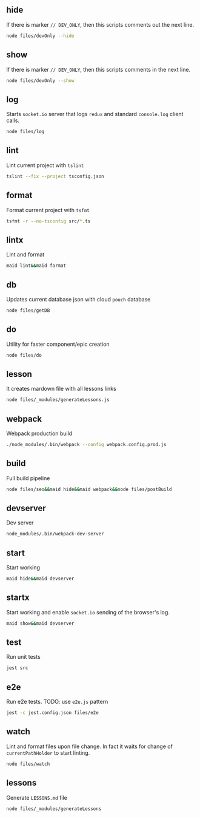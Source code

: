 ## hide

If there is marker `// DEV_ONLY`, then this scripts comments out the next line.

```bash
node files/devOnly --hide
```

## show

If there is marker `// DEV_ONLY`, then this scripts comments in the next line.

```bash
node files/devOnly --show
```

## log

Starts `socket.io` server that logs `redux` and standard `console.log` client calls.

```bash
node files/log
```

## lint

Lint current project with `tslint`

```bash
tslint --fix --project tsconfig.json
```

## format

Format current project with `tsfmt`

```bash
tsfmt -r --no-tsconfig src/*.ts
```

## lintx

Lint and format

```bash
maid lint&&maid format
```

## db

Updates current database json with cloud `pouch` database

```bash
node files/getDB
```

## do

Utility for faster component/epic creation

```bash
node files/do
```

## lesson

It creates mardown file with all lessons links

```bash
node files/_modules/generateLessons.js
```

## webpack

Webpack production build

```bash
./node_modules/.bin/webpack --config webpack.config.prod.js
```

## build

Full build pipeline

```bash
node files/seo&&maid hide&&maid webpack&&node files/postBuild
```

## devserver

Dev server

```bash
node_modules/.bin/webpack-dev-server
```

## start

Start working

```bash
maid hide&&maid devserver
```

## startx

Start working and enable `socket.io` sending of the browser's log.

```bash
maid show&&maid devserver
```

## test

Run unit tests

```bash
jest src
```

## e2e

Run e2e tests.
TODO: use `e2e.js` pattern

```bash
jest -c jest.config.json files/e2e
```

## watch

Lint and format files upon file change.
In fact it waits for change of `currentPathHolder` to start linting.

```bash
node files/watch
```

## lessons

Generate `LESSONS.md` file

```bash
node files/_modules/generateLessons
```
